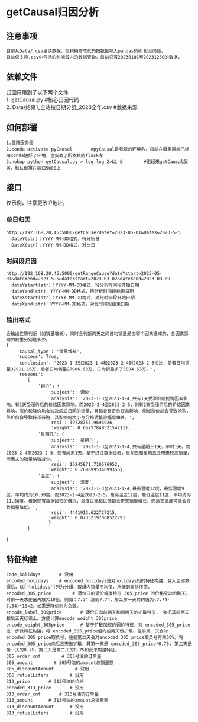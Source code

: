 # getCausal归因分析

## 注意事项
    目前从Data/.csv里读数据，但稍稍修改代码把数据导入pandas的df也没问题。
    目前仅支持.csv中包括的时间段内的数据查询。目前只有20230101至20231230的数据。

## 依赖文件
归因只用到了以下两个文件    
    1. getCausal.py  #核心归因代码  
    2. Data/结果1_全站按日期分组_2023全年.csv  #数据来源    


## 如何部署
    1.登陆服务器    
    2.conda activate pyCausal       #pyCausal是我取的环境名，目前在服务器端已经用conda建好了环境，也安装了所依赖的flask库   
    3.nohup python getCausal.py > log.log 2>&1 &        #跑起来getCausal服务，默认部署在端口5000上  


## 接口
仅示例，注意更改IP地址。

### 单日归因
    http://192.168.20.45:5000/getCause?DateY=2023-05-01&DateX=2023-5-5
      DateY(str)：YYYY-MM-DD格式，待分析日
      DateX(str)：YYYY-MM-DD格式，对比日

### 时间段归因
    http://192.168.20.45:5000/getRangeCause?dateYstart=2023-05-01&dateYend=2023-5-5&dateXstart=2023-03-02&dateXend=2023-03-09
      dateYstart(str)：YYYY-MM-DD格式，待分析时间段开始日期
      dateYend(str)：YYYY-MM-DD格式，待分析时间段结束日期
      dateXstart(str)：YYYY-MM-DD格式，对比时间段开始日期
      dateXend(str)：YYYY-MM-DD格式，对比时间段结束日期

### 输出格式
    会输出性质判断（如销量增长），同时会判断两天之间日均销量是由哪个因素造成的，各因素影响的权重分别是多少。
    {   
        'causal_type': '销量增长',
        'success': True,
        'conclusion': '2023-1-3到2023-1-4和2023-2-4到2023-2-5相比，前者日均销量32911.16万，后者日均销量27906.63万。日均销量多了5004.53万。',
        'reseons': 
            {
                '调价': {
                    'subject': '调价',            
                    'analysis': '2023-1-3至2023-1-4,共有1天受涨价前抢购因素影响，有1天受涨价后的价格因素影响。而2023-2-4至2023-2-5，则有2天受涨价后的价格因素影响。涨价和降价均会波及前后日期的销量，且都会有正负双向影响，例如涨价前会导致抢购，降价前会导致持币待购，其影响的大小与价格调整的幅度相关。',
                    'resi': 39728353.9693926,
                     'weight': 0.6575784952154211},
                '星期几': {
                    'subject': '星期几',
                    'analysis': '2023-1-3至2023-1-4,共有星期三1天，平时1天。而2023-2-4至2023-2-5，则有周末1天。基于过往数据经验，星期三和星期五会带来较高销量，而周末的销量略微减少。',
                    'resi': 16245871.710576952,
                    'weight': 0.268899534099356},
                '温度': {
                    'subject': '温度',
                    'analysis': '2023-1-3至2023-1-4,最高温度12度，最低温度9度，平均约为10.50度。而2023-2-4至2023-2-5，最高温度12度，最低温度11度，平均约为11.50度。根据现有数据回归的情况，温度过高和过低都会带来销量增长，而适宜温度可能会导致销量降低。',
                    'resi': 4441913.622727215,
                    'weight': 0.07352197068522291
                    }
            }
   }

## 特征构建
    code_holidays       # 没用
    encoded_holidays    # encoded_holidays是对holidays列的特征构建，载入全部数据后，以['holidays']列为分组，取组内销量平均值，从低到高排序值。
    encoded_305_price        # 调价日的调价幅度特征 305_price 的价格变动的那天，对前一天求差值再放大10倍。例如：7.54 涨到7.74，那么那一天的的值为(7.74-7.54)*10=2。如果是降价则为负数。
    encode_label_305price       # 调价日向前两天和后两天的扩散特征， 会把其前两天和后三天标识上。方便计算encode_weight_305price
    encode_weight_305price      # 基于扩散加权的调价特征，对 encoded_305_price进一步做特征构建。将 encoded_305_price值向前两天做扩散。往前第一天会对encoded_305_price取负号，往前第二天会对encoded_305_price取负号再乘50%。将 encoded_305_price向后三天做扩散，其第一天是 encoded_305_price*0.75. 第二天是第一天的0.75，第三天是第二天的0.75如此来构建特征。
    305_order_cnt        # 305号油的订单量
    305_amount        # 305号油的amount总销量额
    305_discountAmount        # 没用
    305_refuelLiters        # 没用
    313_price       # 313号油的价格       
    encoded_313_price       # 没用
    313_order_cnt       # 313号油的订单量        
    313_amount      # 313号油的amount总销量额        
    313_discountAmount      # 没用        
    313_refuelLiters        # 没用